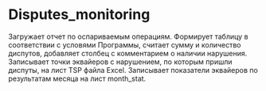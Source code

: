 # Disputes_monitoring
Загружает отчет по оспариваемым операциям.
Формирует таблицу в соответствии с условями Программы, считает сумму и количество диспутов, добавляет столбец с комментарием о наличии нарушения.
Записывает точки эквайеров с нарушением, по которым пришли диспуты, на лист TSP файла Excel.
Записывает показатели эквайеров по результатам месяца на лист month_stat.
